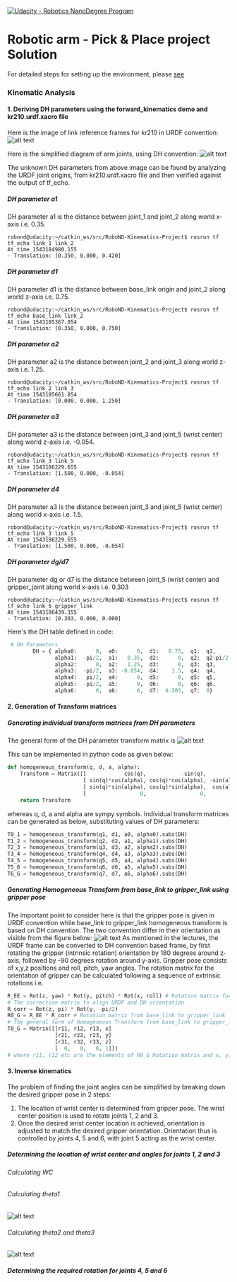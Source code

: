 [//]: # (Image References)

[image1]: ./misc_images/forward_kinematics_1.png
[image2]: ./misc_images/dh_parameter_analysis.png
[image3]: ./misc_images/dh_transform_matrix.png
[image4]: ./misc_images/dh_vs_urdf_orientation.png
[image5]: ./misc_images/dh_vs_urdf_orientation.png
[image6]: ./misc_images/theta_calculation2.png

[![Udacity - Robotics NanoDegree Program](https://s3-us-west-1.amazonaws.com/udacity-robotics/Extra+Images/RoboND_flag.png)](https://www.udacity.com/robotics)
# Robotic arm - Pick & Place project Solution

For detailed steps for setting up the environment, please [see](https://github.com/udacity/RoboND-Kinematics-Project/blob/master/README.md)
### Kinematic Analysis
#### 1. Deriving DH parameters using the forward_kinematics demo and kr210.urdf.xacro file
Here is the image of link reference frames for kr210 in URDF convention:
![alt text][image1]

Here is the simplified diagram of arm joints, using DH convention:
![alt text][image2]

The unknown DH parameters from above image can be found by analyzing the URDF joint origins, from kr210.urdf.xacro file and then verified against the output of tf_echo.
##### DH parameter a1
DH parameter a1 is the distance between joint_1 and joint_2 along world x-axis i.e. 0.35.
```
robond@udacity:~/catkin_ws/src/RoboND-Kinematics-Project$ rosrun tf tf_echo link_1 link_2
At time 1543184980.155
- Translation: [0.350, 0.000, 0.420]
```
##### DH parameter d1
DH parameter d1 is the distance between base_link origin and joint_2 along world z-axis i.e. 0.75.
```
robond@udacity:~/catkin_ws/src/RoboND-Kinematics-Project$ rosrun tf tf_echo base_link link_2
At time 1543185367.054
- Translation: [0.350, 0.000, 0.750]
```
##### DH parameter a2
DH parameter a2 is the distance between joint_2 and joint_3 along world z-axis i.e. 1.25.
```
robond@udacity:~/catkin_ws/src/RoboND-Kinematics-Project$ rosrun tf tf_echo link_2 link_3
At time 1543185661.854
- Translation: [0.000, 0.000, 1.250]
```
##### DH parameter a3
DH parameter a3 is the distance between joint_3 and joint_5 (wrist center) along world z-axis i.e. -0.054.
```
robond@udacity:~/catkin_ws/src/RoboND-Kinematics-Project$ rosrun tf tf_echo link_3 link_5
At time 1543186229.655
- Translation: [1.500, 0.000, -0.054]
```
##### DH parameter d4
DH parameter a3 is the distance between joint_3 and joint_5 (wrist center) along world x-axis i.e. 1.5.
```
robond@udacity:~/catkin_ws/src/RoboND-Kinematics-Project$ rosrun tf tf_echo link_3 link_5
At time 1543186229.655
- Translation: [1.500, 0.000, -0.054]
```
##### DH parameter dg/d7
DH parameter dg or d7 is the distance between joint_5 (wrist center) and gripper_joint along world x-axis i.e. 0.303
```
robond@udacity:~/catkin_ws/src/RoboND-Kinematics-Project$ rosrun tf tf_echo link_5 gripper_link
At time 1543186439.355
- Translation: [0.303, 0.000, 0.000]
```
Here's the DH table defined in code:
```python
 # DH Parameters
        DH = { alpha0:      0,  a0:      0,  d1:   0.75,  q1:  q1,
               alpha1:  -pi/2,  a1:   0.35,  d2:      0,  q2:  q2-pi/2,
               alpha2:      0,  a2:   1.25,  d3:      0,  q3:  q3,
               alpha3:  -pi/2,  a3: -0.054,  d4:    1.5,  q4:  q4,
               alpha4:   pi/2,  a4:      0,  d5:      0,  q5:  q5,
               alpha5:  -pi/2,  a5:      0,  d6:      0,  q6:  q6,
               alpha6:      0,  a6:      0,  d7:  0.303,  q7:  0}
```
#### 2. Generation of Transform matrices
##### Generating individual transform matrices from DH parameters
The general form of the DH parameter transform matrix is
![alt text][image3]

This can be implemented in python code as given below:
```python
def homogeneous_transform(q, d, a, alpha):
    Transform = Matrix([[            cos(q),           -sin(q),           0,             a],
                        [ sin(q)*cos(alpha), cos(q)*cos(alpha), -sin(alpha), -sin(alpha)*d],
                        [ sin(q)*sin(alpha), cos(q)*sin(alpha),  cos(alpha),  cos(alpha)*d],
                        [                 0,                 0,           0,             1]])
    return Transform
```
whereas q, d, a and alpha are sympy symbols. Individual transform matrices can be generated as below, substituting values of DH parameters:
```python
T0_1 = homogeneous_transform(q1, d1, a0, alpha0).subs(DH)
T1_2 = homogeneous_transform(q2, d2, a1, alpha1).subs(DH)
T2_3 = homogeneous_transform(q3, d3, a2, alpha2).subs(DH)
T3_4 = homogeneous_transform(q4, d4, a3, alpha3).subs(DH)
T4_5 = homogeneous_transform(q5, d5, a4, alpha4).subs(DH)
T5_6 = homogeneous_transform(q6, d6, a5, alpha5).subs(DH)
T6_G = homogeneous_transform(q7, d7, a6, alpha6).subs(DH)
```
##### Generating Homogeneous Transform from base_link to gripper_link using gripper pose
The important point to consider here is that the gripper pose is given in URDF convention while base_link to gripper_link homogeneous transform is based on DH convention. The two convention differ in their orientation as visible from the figure below:
![alt text][image4]
As mentioned in the lectures, the URDF frame can be converted to DH convention based frame, by first rotating the gripper (intrinsic rotation) orientation by 180 degrees around z-axis, followed by -90 degrees rotation around y-axis. Gripper pose consists of x,y,z positions and roll, pitch, yaw angles. The rotation matrix for the orientation of gripper can be calculated following a sequence of extrinsic rotations i.e.
```python
R_EE = Rot(z, yaw) * Rot(y, pitch) * Rot(x, roll) # Rotation matrix for end effector orientation
# The correction matrix to align URDF and DH orientation
R_corr = Rot(z, pi) * Rot(y, -pi/2)
R0_G = R_EE * R_corr # Rotation matrix from base_link to gripper_link
# The general form of Homogeneous Transform from base_link to gripper_link is
T0_G = Matrix([[r11, r12, r13, x]
               [r21, r22, r23, y]
               [r31, r32, r33, z]
               [  0,   0,   0, 1]])
# where r11, r12 etc are the elements of R0_G Rotation matrix and x, y, and z are gripper pose locations.
```
#### 3. Inverse kinematics
The problem of finding the joint angles can be simplified by breaking down the desired gripper pose in 2 steps: 
1. The location of wrist center is determined from gripper pose. The wrist center position is used to rotate joints 1, 2 and 3.
2. Once the desired wrist center location is achieved, orientation is adjusted to match the desired gripper orientation. Orientation thus is controlled by joints 4, 5 and 6, with joint 5 acting as the wrist center.
##### Determining the location of wrist center and angles for joints 1, 2 and 3
###### Calculating WC
###### Calculating theta1
![alt text][image5]
###### Calculating theta2 and theta3
![alt text][image6]
##### Determining the required rotation for joints 4, 5 and 6

